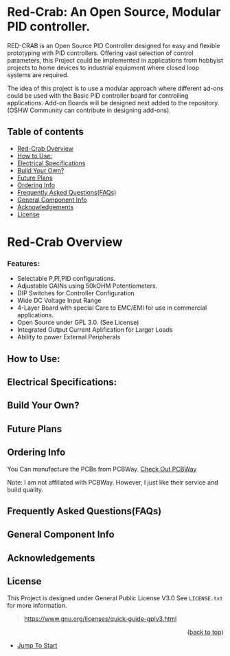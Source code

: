 # Red-Crab: An Open Source, Modular PID controller.
RED-CRAB is an Open Source PID Controller designed for easy and flexible prototyping with PID controllers.
Offering vast selection of control parameters, this Project could be implemented in applications from hobbyist projects to home devices to industrial equipment where closed loop systems are required.

The idea of this project is to use a modular approach where different ad-ons could be used with the Basic PID controller board for controlling applications. Add-on Boards will be designed next added to the repository.
(OSHW Community can contribute in designing add-ons).

## Table of contents
* [Red-Crab Overview](https://github.com/maitesam/OpenADSP/blob/main/README.md#Description)
* [How to Use:](https://github.com/maitesam/OpenADSP/blob/main/README.md#Description)
* [Electrical Specifications](https://github.com/maitesam/OpenADSP/blob/main/README.md#Description)
* [Build Your Own?](https://github.com/maitesam/OpenADSP/blob/main/README.md#block-diagram)
* [Future Plans](https://github.com/maitesam/OpenADSP/blob/main/README.md#Working-Explained)
* [Ordering Info](https://github.com/maitesam/OpenADSP/blob/main/README.md#Ordering-Boards)
* [Frequently Asked Questions(FAQs)](https://github.com/maitesam/OpenADSP/blob/main/README.md#Assembly)
* [General Component Info](https://github.com/maitesam/OpenADSP/blob/main/README.md#Flashing-Firmware)
* [Acknowledgements](https://github.com/maitesam/OpenADSP/blob/main/README.md#Contribution)
* [License](https://github.com/maitesam/OpenADSP/blob/main/README.md#License)

# Red-Crab Overview
### Features:
* Selectable P,PI,PID configurations.
* Adjustable GAINs using 50kOHM Potentiometers.
* DIP Switches for Controller Configuration
* Wide DC Voltage Input Range 
* 4-Layer Board with special Care to EMC/EMI for use in commercial applications.
* Open Source under GPL 3.0. (See License)
* Integrated Output Current Aplification for Larger Loads
* Ability to power External Peripherals

## How to Use:
## Electrical Specifications:

## Build Your Own?
## Future Plans
## Ordering Info
You Can manufacture the PCBs from PCBWay.
[Check Out PCBWay](https://www.pcbway.com/setinvite.aspx?inviteid=440401)

Note: I am not affiliated with PCBWay. However, I just like their service and build quality.

## Frequently Asked Questions(FAQs)
## General Component Info

## Acknowledgements

## License
This Project is designed under General Public License V3.0 See `LICENSE.txt` for more information.
> https://www.gnu.org/licenses/quick-guide-gplv3.html

<p align="right">(<a href="#top">back to top</a>)</p>



* [Jump To Start](https://github.com/maitesam/OpenADSP/blob/main/README.md#Description)


